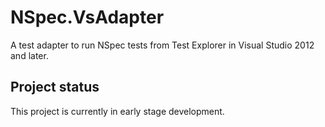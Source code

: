 # NSpec.VsAdapter

A test adapter to run NSpec tests from Test Explorer in Visual Studio 2012 and later.

## Project status 

This project is currently in early stage development.
